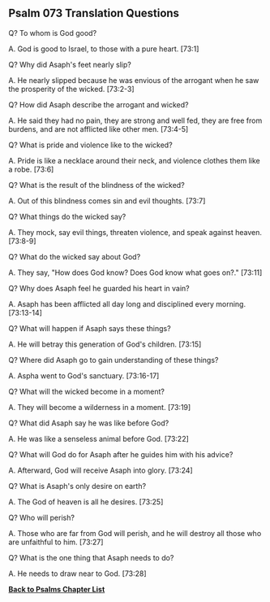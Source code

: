 ## Psalm 073 Translation Questions ##

Q? To whom is God good?

A. God is good to Israel, to those with a pure heart. [73:1]

Q? Why did Asaph's feet nearly slip?

A. He nearly slipped because he was envious of the arrogant when he saw the prosperity of the wicked. [73:2-3]

Q? How did Asaph describe the arrogant and wicked?

A. He said they had no pain, they are strong and well fed, they are free from burdens, and are not afflicted like other men. [73:4-5]

Q? What is pride and violence like to the wicked?

A. Pride is like a necklace around their neck, and violence clothes them like a robe. [73:6]

Q? What is the result of the blindness of the wicked?

A. Out of this blindness comes sin and evil thoughts. [73:7]

Q? What things do the wicked say?

A. They mock, say evil things, threaten violence, and speak against heaven. [73:8-9]

Q? What do the wicked say about God?

A. They say, "How does God know? Does God know what goes on?." [73:11]

Q? Why does Asaph feel he guarded his heart in vain?

A. Asaph has been afflicted all day long and disciplined every morning. [73:13-14]

Q? What will happen if Asaph says these things?

A. He will betray this generation of God's children. [73:15]

Q? Where did Asaph go to gain understanding of these things?

A. Aspha went to God's sanctuary. [73:16-17]

Q? What will the wicked become in a moment?

A. They will become a wilderness in a moment. [73:19]

Q? What did Asaph say he was like before God?

A. He was like a senseless animal before God. [73:22]

Q? What will God do for Asaph after he guides him with his advice?

A. Afterward, God will receive Asaph into glory. [73:24]

Q? What is Asaph's only desire on earth?

A. The God of heaven is all he desires. [73:25]

Q? Who will perish?

A. Those who are far from God will perish, and he will destroy all those who are unfaithful to him. [73:27]

Q? What is the one thing that Asaph needs to do?

A. He needs to draw near to God. [73:28]

__[Back to Psalms Chapter List](./)__


